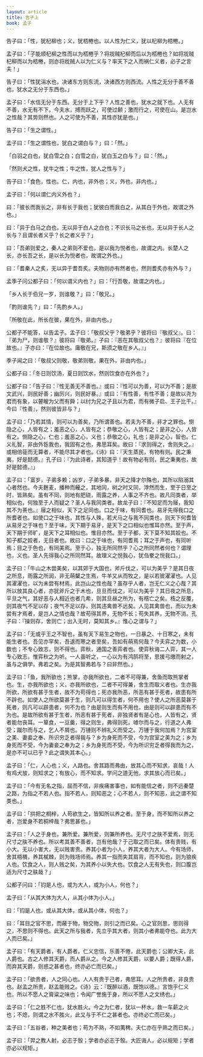 ```yaml
---
layout: article
title: 告子上
book: 孟子
---
```


告子曰：「性，犹杞柳也；义，犹桮棬也。以人性为仁义，犹以杞柳为桮棬。」

孟子曰：「子能顺杞柳之性而以为桮棬乎？将戕贼杞柳而后以为桮棬也？如将戕贼杞柳而以为桮棬，则亦将戕贼人以为仁义与？率天下之人而祸仁义者，必子之言夫！」

告子曰：「性犹湍水也，决诸东方则东流，决诸西方则西流。人性之无分于善不善也，犹水之无分于东西也。」

孟子曰：「水信无分于东西。无分于上下乎？人性之善也，犹水之就下也。人无有不善，水无有不下。今夫水，搏而跃之，可使过颡；激而行之，可使在山。是岂水之性哉？其势则然也。人之可使为不善，其性亦犹是也。」

告子曰：「生之谓性。」

孟子曰：「生之谓性也，犹白之谓白与？」曰：「然。」

「白羽之白也，犹白雪之白；白雪之白，犹白玉之白与？」曰：「然。」

「然则犬之性，犹牛之性；牛之性，犹人之性与？」

告子曰：「食色，性也。仁，内也，非外也；义，外也，非内也。」

孟子曰：「何以谓仁内义外也？」

曰：「彼长而我长之，非有长于我也；犹彼白而我白之，从其白于外也，故谓之外也。」

曰：「异于白马之白也，无以异于白人之白也；不识长马之长也，无以异于长人之长与？且谓长者义乎？长之者义乎？」

曰：「吾弟则爱之，秦人之弟则不爱也，是以我为悦者也，故谓之内。长楚人之长，亦长吾之长，是以长为悦者也，故谓之外也。」

曰：「耆秦人之炙，无以异于耆吾炙。夫物则亦有然者也，然则耆炙亦有外与？」

孟季子问公都子曰：「何以谓义内也？」曰：「行吾敬，故谓之内也。」

「乡人长于伯兄一岁，则谁敬？」曰：「敬兄。」

「酌则谁先？」曰：「先酌乡人。」

「所敬在此，所长在彼，果在外，非由内也。」

公都子不能答，以告孟子。孟子曰：「敬叔父乎？敬弟乎？彼将曰『敬叔父』。曰：『弟为尸，则谁敬？』彼将曰『敬弟。』子曰：『恶在其敬叔父也？』彼将曰『在位故也。』子亦曰：『在位故也。庸敬在兄，斯须之敬在乡人。』」

季子闻之曰：「敬叔父则敬，敬弟则敬，果在外，非由内也。」

公都子曰：「冬日则饮汤，夏日则饮水，然则饮食亦在外也？」

公都子曰：「告子曰：『性无善无不善也。』或曰：『性可以为善，可以为不善；是故文武兴，则民好善；幽厉兴，则民好暴。』或曰：『有性善，有性不善；是故以尧为君而有象，以瞽瞍为父而有舜；以纣为兄之子且以为君，而有微子启、王子比干。』今曰『性善』，然则彼皆非与？」

孟子曰：「乃若其情，则可以为善矣，乃所谓善也。若夫为不善，非才之罪也。恻隐之心，人皆有之；羞恶之心，人皆有之；恭敬之心，人皆有之；是非之心，人皆有之。恻隐之心，仁也；羞恶之心，义也；恭敬之心，礼也；是非之心，智也。仁义礼智，非由外铄我也，我固有之也，弗思耳矣。故曰：『求则得之，舍则失之。』或相倍蓰而无算者，不能尽其才者也。《诗》曰：『天生蒸民，有物有则。民之秉夷，好是懿德。』孔子曰：『为此诗者，其知道乎！故有物必有则，民之秉夷也，故好是懿德。』」

孟子曰：「富岁，子弟多赖；凶岁，子弟多暴，非天之降才尔殊也，其所以陷溺其心者然也。今夫麰麦，播种而耰之，其地同，树之时又同，浡然而生，至于日至之时，皆熟矣。虽有不同，则地有肥硗，雨露之养，人事之不齐也。故凡同类者，举相似也，何独至于人而疑之？圣人与我同类者。故龙子曰：『不知足而为屦，我知其不为蒉也。』屦之相似，天下之足同也。口之于味，有同耆也。易牙先得我口之所耆者也。如使口之于味也，其性与人殊，若犬马之与我不同类也，则天下何耆皆从易牙之于味也？至于味，天下期于易牙，是天下之口相似也惟耳亦然。至于声，天下期于师旷，是天下之耳相似也。惟目亦然。至于子都，天下莫不知其姣也。不知子都之姣者，无目者也。故曰：口之于味也，有同耆焉；耳之于声也，有同听焉；目之于色也，有同美焉。至于心，独无所同然乎？心之所同然者何也？谓理也，义也。圣人先得我心之所同然耳。故理义之悦我心，犹刍豢之悦我口。」

孟子曰：「牛山之木尝美矣，以其郊于大国也，斧斤伐之，可以为美乎？是其日夜之所息，雨露之所润，非无萌櫱之生焉，牛羊又从而牧之，是以若彼濯濯也。人见其濯濯也，以为未尝有材焉，此岂山之性也哉？虽存乎人者，岂无仁义之心哉？其所以放其良心者，亦犹斧斤之于木也，旦旦而伐之，可以为美乎？其日夜之所息，平旦之气，其好恶与人相近也者几希，则其旦昼之所为，有梏亡之矣。梏之反覆，则其夜气不足以存；夜气不足以存，则其违禽兽不远矣。人见其禽兽也，而以为未尝有才焉者，是岂人之情也哉？故苟得其养，无物不长；苟失其养，无物不消。孔子曰：『操则存，舍则亡；出入无时，莫知其乡。』惟心之谓与？」

孟子曰：「无或乎王之不智也，虽有天下易生之物也，一日暴之、十日寒之，未有能生者也。吾见亦罕矣，吾退而寒之者至矣，吾如有萌焉何哉？今夫弈之为数，小数也；不专心致志，则不得也。弈秋，通国之善弈者也。使弈秋诲二人弈，其一人专心致志，惟弈秋之为听。一人虽听之，一心以为有鸿鹄将至，思援弓缴而射之，虽与之俱学，弗若之矣。为是其智弗若与？曰非然也。」

孟子曰：「鱼，我所欲也；熊掌，亦我所欲也，二者不可得兼，舍鱼而取熊掌者也。生，亦我所欲也；义，亦我所欲也，二者不可得兼，舍生而取义者也。生亦我所欲，所欲有甚于生者，故不为苟得也；死亦我所恶，所恶有甚于死者，故患有所不辟也。如使人之所欲莫甚于生，则凡可以得生者，何不用也？使人之所恶莫甚于死者，则凡可以辟患者，何不为也？由是则生而有不用也，由是则可以辟患而有不为也。是故所欲有甚于生者，所恶有甚于死者，非独贤者有是心也，人皆有之，贤者能勿丧耳。一箪食，一豆羹，得之则生，弗得则死。嘑尔而与之，行道之人弗受；蹴尔而与之，乞人不屑也。万锺则不辨礼义而受之。万锺于我何加焉？为宫室之美、妻妾之奉、所识穷乏者得我与？乡为身死而不受，今为宫室之美为之；乡为身死而不受，今为妻妾之奉为之；乡为身死而不受，今为所识穷乏者得我而为之，是亦不可以已乎？此之谓失其本心。」

孟子曰：「仁，人心也；义，人路也。舍其路而弗由，放其心而不知求，哀哉！人有鸡犬放，则知求之；有放心，而不知求。学问之道无他，求其放心而已矣。」

孟子曰：「今有无名之指，屈而不信，非疾痛害事也，如有能信之者，则不远秦楚之路，为指之不若人也。指不若人，则知恶之；心不若人，则不知恶，此之谓不知类也。」

孟子曰：「拱把之桐梓，人苟欲生之，皆知所以养之者。至于身，而不知所以养之者，岂爱身不若桐梓哉？弗思甚也。」

孟子曰：「人之于身也，兼所爱。兼所爱，则兼所养也。无尺寸之肤不爱焉，则无尺寸之肤不养也。所以考其善不善者，岂有他哉？于己取之而已矣。体有贵贱，有小大。无以小害大，无以贱害贵。养其小者为小人，养其大者为大人。今有场师，舍其梧檟，养其樲棘，则为贱场师焉。养其一指而失其肩背，而不知也，则为狼疾人也。饮食之人，则人贱之矣，为其养小以失大也。饮食之人无有失也，则口腹岂适为尺寸之肤哉？」

公都子问曰：「钧是人也，或为大人，或为小人，何也？」

孟子曰：「从其大体为大人，从其小体为小人。」

曰：「钧是人也，或从其大体，或从其小体，何也？」

曰：「耳目之官不思，而蔽于物，物交物，则引之而已矣。心之官则思，思则得之，不思则不得也。此天之所与我者，先立乎其大者，则其小者弗能夺也。此为大人而已矣。」

孟子曰：「有天爵者，有人爵者。仁义忠信，乐善不倦，此天爵也；公卿大夫，此人爵也。古之人修其天爵，而人爵从之。今之人修其天爵，以要人爵；既得人爵，而弃其天爵，则惑之甚者也，终亦必亡而已矣。」

孟子曰：「欲贵者，人之同心也。人人有贵于己者，弗思耳。人之所贵者，非良贵也。赵孟之所贵，赵孟能贱之。《诗》云：『既醉以酒，既饱以德。』言饱乎仁义也，所以不愿人之膏粱之味也；令闻广誉施于身，所以不愿人之文绣也。」

孟子曰：「仁之胜不仁也，犹水胜火。今之为仁者，犹以一杯水，救一车薪之火也；不熄，则谓之水不胜火，此又与于不仁之甚者也。亦终必亡而已矣。」

孟子曰：「五谷者，种之美者也；苟为不熟，不如荑稗。夫仁亦在乎熟之而已矣。」

孟子曰：「羿之教人射，必志于彀；学者亦必志于彀。大匠诲人，必以规矩；学者亦必以规矩。」

